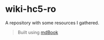 # wiki-hc5-ro

A repository with some resources I gathered.  
> Built using [mdBook](https://github.com/rust-lang/mdBook)
